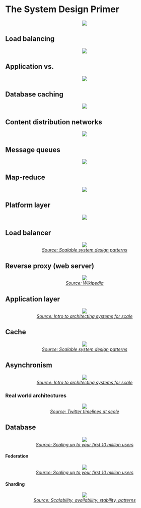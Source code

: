 
# The System Design Primer

<p align="center">
  <img src="images/system_design_primer.png">
  <br/>
</p>

## Load balancing

<p align="center">
<img src="images/load_balance.png">
  <br/>
</p>


## Application vs. 

<p align="center">
<img src="images/app_cache.png">
  <br/>
</p>

## Database caching

<p align="center">
<img src="images/database_cache.png">
  <br/>
</p>


## Content distribution networks

<p align="center">
<img src="images/cdn.png">
  <br/>
</p>

## Message queues

<p align="center">
<img src="images/message_queue.png">
  <br/>
</p>


## Map-reduce

<p align="center">
<img src="images/map_reduce.png">
  <br/>
</p>

## Platform layer

<p align="center">
<img src="images/platform_layer.png">
  <br/>
</p>


## Load balancer

<p align="center">
  <img src="images/load_balancer.png">
  <br/>
  <i><a href=http://horicky.blogspot.com/2010/10/scalable-system-design-patterns.html>Source: Scalable system design patterns</a></i>
</p>


## Reverse proxy (web server)

<p align="center">
  <img src="images/reverse_proxy.png">
  <br/>
  <i><a href=https://upload.wikimedia.org/wikipedia/commons/6/67/Reverse_proxy_h2g2bob.svg>Source: Wikipedia</a></i>
  <br/>
</p>


## Application layer

<p align="center">
  <img src="images/application_layer.png">
  <br/>
  <i><a href=http://lethain.com/introduction-to-architecting-systems-for-scale/#platform_layer>Source: Intro to architecting systems for scale</a></i>
</p>


## Cache

<p align="center">
  <img src="images/cache.png">
  <br/>
  <i><a href=http://horicky.blogspot.com/2010/10/scalable-system-design-patterns.html>Source: Scalable system design patterns</a></i>
</p>


## Asynchronism

<p align="center">
  <img src="images/asynchronism.png">
  <br/>
  <i><a href=http://lethain.com/introduction-to-architecting-systems-for-scale/#platform_layer>Source: Intro to architecting systems for scale</a></i>
</p>

### Real world architectures

<p align="center">
  <img src="images/real_world_architectures.png">
  <br/>
  <i><a href=https://www.infoq.com/presentations/Twitter-Timeline-Scalability>Source: Twitter timelines at scale</a></i>
</p>

## Database

<p align="center">
  <img src="images/database.png">
  <br/>
  <i><a href=https://www.youtube.com/watch?v=w95murBkYmU>Source: Scaling up to your first 10 million users</a></i>
</p>


#### Federation

<p align="center">
  <img src="images/federation.png">
  <br/>
  <i><a href=https://www.youtube.com/watch?v=w95murBkYmU>Source: Scaling up to your first 10 million users</a></i>
</p>


#### Sharding

<p align="center">
  <img src="images/sharding.png">
  <br/>
  <i><a href=http://www.slideshare.net/jboner/scalability-availability-stability-patterns/>Source: Scalability, availability, stability, patterns</a></i>
</p>
